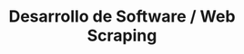 ---
layout: default
title: Desarrollo de Software / Web Scraping
nav_order: 1
parent: Taxonomía
has_children: true
---